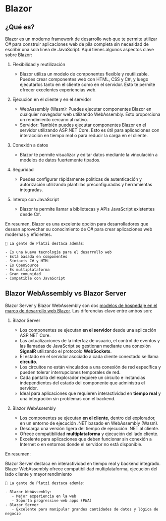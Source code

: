# Blazor

## ¿Qué es?

Blazor es un moderno framework de desarrollo web que te permite utilizar C# para construir aplicaciones web de pila completa sin necesidad de escribir una sola línea de JavaScript. Aquí tienes algunos aspectos clave sobre Blazor:

1. Flexibilidad y reutilización
   - Blazor utiliza un modelo de componentes flexible y reutilizable. Puedes crear componentes web con HTML, CSS y C#, y luego ejecutarlos tanto en el cliente como en el servidor. Esto te permite ofrecer excelentes experiencias web.

2. Ejecución en el cliente y en el servidor
    - WebAssembly (Wasm): Puedes ejecutar componentes Blazor en cualquier navegador web utilizando WebAssembly. Esto proporciona un rendimiento cercano al nativo.
    - Servidor: También puedes ejecutar componentes Blazor en el servidor utilizando ASP.NET Core. Esto es útil para aplicaciones con interacción en tiempo real o para reducir la carga en el cliente.
  
3. Conexión a datos
    - Blazor te permite visualizar y editar datos mediante la vinculación a modelos de datos fuertemente tipados.

4. Seguridad
    - Puedes configurar rápidamente políticas de autenticación y autorización utilizando plantillas preconfiguradas y herramientas integradas.

5. Interop con JavaScript
   - Blazor te permite llamar a bibliotecas y APIs JavaScript existentes desde C#.

En resumen, Blazor es una excelente opción para desarrolladores que desean aprovechar su conocimiento de C# para crear aplicaciones web modernas y eficientes.



```
💚 La gente de Platzi destaca además:

- Es una Nueva tecnología para el desarrollo web
- Está basada en componentes
- Sintaxis C# y HTML
- Es OpenSource
- Es multiplataforma
- Gran comunidad
- Compatible con JavaScript
```

## Blazor WebAssembly vs Blazor Server
Blazor Server y Blazor WebAssembly son dos [modelos de hospedaje en el marco de desarrollo web Blazor](https://learn.microsoft.com/es-es/aspnet/core/blazor/hosting-models?view=aspnetcore-8.0). Las diferencias clave entre ambos son:

1. Blazor Server
   - Los componentes se ejecutan **en el servidor** desde una aplicación ASP.NET Core.
   - Las actualizaciones de la interfaz de usuario, el control de eventos y las llamadas de JavaScript se gestionan mediante una conexión **SignalR** utilizando el protocolo **WebSockets**.
   - El estado en el servidor asociado a cada cliente conectado se llama **circuito**.
   - Los circuitos no están vinculados a una conexión de red específica y pueden tolerar interrupciones temporales de red.
   - Cada pantalla del explorador requiere un circuito e instancias independientes del estado del componente que administra el servidor.
   - Ideal para aplicaciones que requieren interactividad en **tiempo real** y una integración sin problemas con el backend.
  
2. Blazor WebAssembly
   - Los componentes se ejecutan **en el cliente**, dentro del explorador, en un entorno de ejecución .NET basado en WebAssembly (Wasm).
   - Descarga una versión ligera del tiempo de ejecución .NET al cliente.
   - Ofrece compatibilidad **multiplataforma** y ejecución del lado cliente.
   - Excelente para aplicaciones que deben funcionar sin conexión a Internet o en entornos donde el servidor no está disponible.
  
En resumen:

Blazor Server destaca en interactividad en tiempo real y backend integrado.
Blazor WebAssembly ofrece compatibilidad multiplataforma, ejecución del lado cliente y mayor rendimiento

```
💚 La gente de Platzi destaca además:

- Blazor WebAssembly:
   - Mejor experiencia en la web
   - Soporta progressive web apps (PWA)
- Blazor Server
   - Excelente para manipular grandes cantidades de datos y lógica de negocio
```